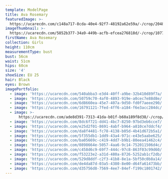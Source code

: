 ```yaml
---
template: ModelPage
title: Ava Rosemary
featuredImage: >-
  https://ucarecdn.com/c148a717-8cda-40e4-92f7-48192a62e59a/-/crop/2048x1098/0,122/-/preview/
imageThumbnail: >-
  https://ucarecdn.com/5852b377-34a9-449b-acfb-efcea276818d/-/crop/1077x1282/288,66/-/preview/
firstName: Ava Rosemary
collection: Girls
height: 110cm
measurementType: bust
bust: 56cm
waist: 51cm
hips: 60cm
size: '4'
shoeSize: EU 25
hair: Black
eyes: Brown
imagePortfolio:
  - image: 'https://ucarecdn.com/540abba3-e3d4-40ff-a9be-32b410d89f7a/'
  - image: 'https://ucarecdn.com/50759c70-4af0-4893-919e-a0cec7e88d8e/'
  - image: 'https://ucarecdn.com/6d8660ea-45e7-407a-9d50-fd0f7aeee290/'
  - image: 'https://ucarecdn.com/16791121-7fed-4ff6-a184-f6e3acc284dc/'
  - image: >-
      https://ucarecdn.com/ade8d391-7313-41da-b01f-b60a189f8d38/-/crop/1101x1478/318,525/-/preview/
  - image: 'https://ucarecdn.com/8dc6f721-dd41-4bc7-8250-97bd3eb6cce7/'
  - image: 'https://ucarecdn.com/e25d2f01-8691-4abf-b964-a810ce7ddcf4/'
  - image: 'https://ucarecdn.com/da8f4481-fc78-4138-b05d-4b41d672b5a1/'
  - image: 'https://ucarecdn.com/5f355db1-1dd9-43a4-971c-e43e5aabe625/'
  - image: 'https://ucarecdn.com/ba05669c-c419-4dd7-b9b1-80eea41462c4/'
  - image: 'https://ucarecdn.com/0898664e-5057-4aa6-9c14-752011506d4c/'
  - image: 'https://ucarecdn.com/c458d6c9-69f7-444c-97c8-863f03c99d60/'
  - image: 'https://ucarecdn.com/f53223e2-a31d-480a-8726-5252ab1cf2db/'
  - image: 'https://ucarecdn.com/529d8ddf-c2f3-41b8-8e1a-5bf50c0b8a14/'
  - image: 'https://ucarecdn.com/de4da87d-03a5-4380-8e00-d64fa61473bb/'
  - image: 'https://ucarecdn.com/d35756d8-7569-4ee7-84ef-f199c1801742/'
---
```


